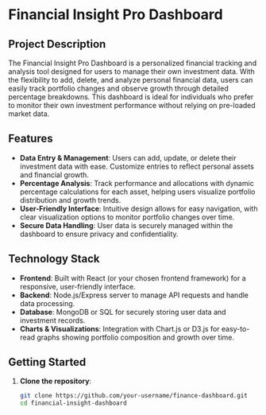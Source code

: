 # Financial Insight Pro Dashboard

## Project Description

The Financial Insight Pro Dashboard is a personalized financial tracking and analysis tool designed for users to manage their own investment data. With the flexibility to add, delete, and analyze personal financial data, users can easily track portfolio changes and observe growth through detailed percentage breakdowns. This dashboard is ideal for individuals who prefer to monitor their own investment performance without relying on pre-loaded market data.

## Features

- **Data Entry & Management**: Users can add, update, or delete their investment data with ease. Customize entries to reflect personal assets and financial growth.
- **Percentage Analysis**: Track performance and allocations with dynamic percentage calculations for each asset, helping users visualize portfolio distribution and growth trends.
- **User-Friendly Interface**: Intuitive design allows for easy navigation, with clear visualization options to monitor portfolio changes over time.
- **Secure Data Handling**: User data is securely managed within the dashboard to ensure privacy and confidentiality.

## Technology Stack

- **Frontend**: Built with React (or your chosen frontend framework) for a responsive, user-friendly interface.
- **Backend**: Node.js/Express server to manage API requests and handle data processing.
- **Database**: MongoDB or SQL for securely storing user data and investment records.
- **Charts & Visualizations**: Integration with Chart.js or D3.js for easy-to-read graphs showing portfolio composition and growth over time.

## Getting Started

1. **Clone the repository**:
   ```bash
   git clone https://github.com/your-username/finance-dashboard.git
   cd financial-insight-dashboard
